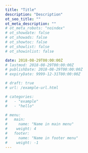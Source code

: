 ```yaml
---
title: "Title"
description: "Description"
ot_seo_title: ""
ot_meta_description: ""
# ot_meta_robots: "noindex"
# ot_showdate: false
# ot_showads: false
# ot_showtoc: false
# ot_showlist: false
# ot_showinlist: false

date: 2018-08-29T00:00:00Z
# lastmod: 2018-08-29T00:00:00Z
# publishDate: 2018-08-29T00:00:00Z
# expiryDate: 9999-12-31T00:00:00Z

# draft: true
# url: /example-url.html

# categories:
#   - "example"
#   - "hello"

# menu:
#   main:
#     name: "Name in main menu"
#    weight: 4
#   footer:
#     name: "Name in footer menu"
#    weight: -1
---
```

